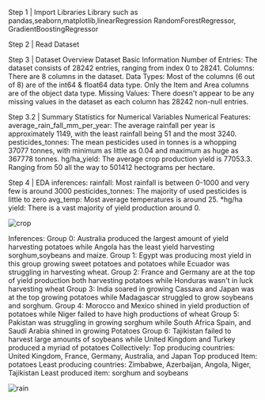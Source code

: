Step 1 | Import Libraries
 Library such as pandas,seaborn,matplotlib,linearRegression
RandomForestRegressor, GradientBoostingRegressor 

Step 2 | Read Dataset



Step 3 | Dataset Overview
  Dataset Basic Information
Number of Entries: The dataset consists of 28242 entries, ranging from index 0 to 28241.
Columns: There are 8 columns in the dataset.
Data Types:
Most of the columns (6 out of 8) are of the int64 & float64 data type.
Only the Item and Area columns are of the object data type.
Missing Values: There doesn't appear to be any missing values in the dataset as each column has 28242 non-null entries.

Step 3.2 | Summary Statistics for Numerical Variables
Numerical Features:
average_rain_fall_mm_per_year: The average rainfall per year is approximately 1149, with the least rainfall being 51 and the most 3240.
pesticides_tonnes: The mean pesticides used in tonnes is a whopping 37077 tonnes, with minimum as little as 0.04 and maximum as huge as 367778 tonnes.
hg/ha_yield: The average crop production yield is 77053.3. Ranging from 50 all the way to 501412 hectograms per hectare.


Step 4 | EDA
inferences:
rainfall: Most rainfall is between 0-1000 and very few is around 3000
pesticides_tonnes: The majority of used pesticides is little to zero
avg_temp: Most average temperatures is around 25. *hg/ha yield: There is a vast majority of yield production around 0.




![crop](https://github.com/Jonathan-libesa/Crop-Yield-Prediction/assets/75207695/1dbb93f5-c2b4-44fe-9ee6-834d4cdfd0fe)





Inferences:
Group 0: Australia produced the largest amount of yield harvesting potatoes while Angola has the least yield harvesting sorghum,soybeans and maize.
Group 1: Egypt was producing most yield in this group growing sweet potatoes and potatoes while Ecuador was struggling in harvesting wheat.
Group 2: France and Germany are at the top of yield production both harvesting potatoes while Honduras wasn't in luck harvesting wheat
Group 3: India soared in growing Cassava and Japan was at the top growing potatoes while Madagascar struggled to grow soybeans and sorghum.
Group 4: Morocco and Mexico shined in yield production of potatoes while Niger failed to have high productions of wheat
Group 5: Pakistan was struggling in growing sorghum while South Africa Spain, and Saudi Arabia shined in growing Potatoes
Group 6: Tajikistan failed to harvest large amounts of soybeans while United Kingdom and Turkey produced a myriad of potatoes Collectively:
Top producing countries: United Kingdom, France, Germany, Australia, and Japan
Top produced Item: potatoes
Least producing countries: Zimbabwe, Azerbaijan, Angola, Niger, Tajikistan
Least produced item: sorghum and soybeans

![rain](https://github.com/Jonathan-libesa/Crop-Yield-Prediction/assets/75207695/a7b607d6-015e-4b6d-89eb-06f02d0ffeaf)

